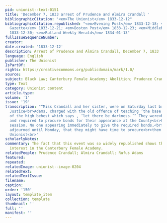 ```yaml
---
pid: unionist--text-0151
title: 'December 7, 1833 arrest of Prudence and Almira Crandall '
bibliographicCitation: "<em>The Unionist</em> 1833-12-12"
bibliographicCitation.republished: "<em>Evening Post</em> 1833-12-18; <em>National
  Gazette</em> 1833-12-21; <em>Boston Post</em> 1833-12-23; <em>Middlebury Free Press</em>
  1833-12-30; <em>Rutland Weekly Herald</em> 1834-01-13"
fullIssueSequenceNumber: 
creator: 
date.created: '1833-12-12'
description: Arrest of Prudence and Almira Crandall, December 7, 1833
language: English
publisher: The Unionist
IsPartOf: 
rights: https://creativecommons.org/publicdomain/mark/1.0/
source: 
subject: Black Law; Canterbury Female Academy; Abolition; Prudence Crandall
type: Text
category: Unionist content
article.type: 
volume: '1'
issue: '19'
transcription: "“Miss Crandall and her sister, were on Saturday last brought before
  Justice<br>Adams, charged with the old offence of teaching ‘the base born Africans,<br>unmindful
  of the high behest which says , ‘let there be darkness.’” They were<br>found guilty,
  and required to procure bonds for their appearance at the County<br>Court now in
  session. No one appearing immediately to give the required bonds,<br>the Court was
  adjourned until Monday, that they might have time to procure<br>them.” – Brooklyn
  Unionist<br>"
scholarlyNotes: 
commentary: The fact that this event was so widely republished shows the strong national
  interest in the Canterbury Female Academy.
relatedPeople: Prudence Crandall; Almira Crandall; Rufus Adams
featured: 
repeated: 
relatedImage: unionist--image-0204
relatedText: 
relatedTextIssue: 
filename: 
caption: 
order: '150'
layout: template_item
collection: template
thumbnail: ''
full: ''
manifest: ''
---
```

